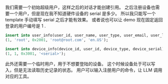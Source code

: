 我们需要一个初始超级用户，这样之后的对话才能创建引用。
之后注册设备也需要一个用户，但是现在我不知道硬件设备的 serial 是多少。
所以我只能写一个 template 手动填写 serial 之后才能有效果。
或者说也可以让 demo 现在固定返回登录的用户编号是 1 .

```sql
insert into user_info(user_id, user_name, user_type, user_email, user_locale) values
(1, 'root', 0x2001, 'root@root.com', 'en.US');

insert into device_info(device_id, user_id, device_type, device_serial) values
(1, 1, 0x3001, '<serial>');
```

此外还需要一个临时用户，用于不想要登陆的设备。
这个时候设备处于可以写入，但是无法读取历史记录的状态。
用户可以输入注册用户的命令，让 LLM 调用对应的工具。



